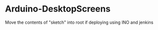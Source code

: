# Arduino-DesktopScreens


Move the contents of "sketch" into root if deploying using INO and jenkins
